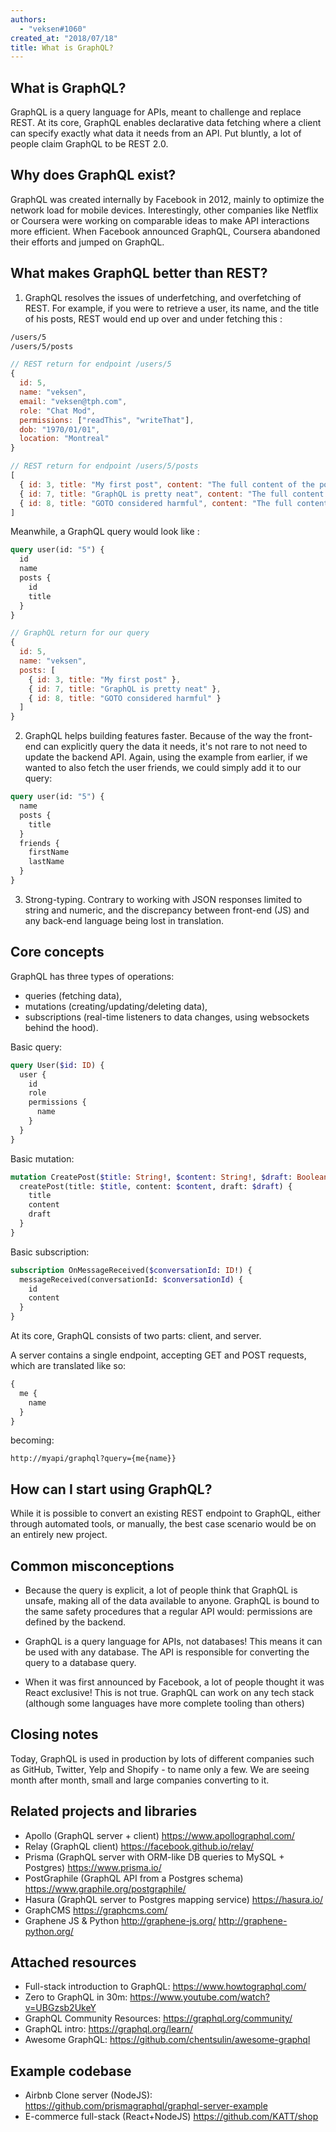 ```yaml
---
authors:
  - "veksen#1060"
created_at: "2018/07/18"
title: What is GraphQL?
---
```


## What is GraphQL?

GraphQL is a query language for APIs, meant to challenge and replace REST. At its core, GraphQL enables declarative data fetching where a client can specify exactly what data it needs from an API. Put bluntly, a lot of people claim GraphQL to be REST 2.0.

## Why does GraphQL exist?

GraphQL was created internally by Facebook in 2012, mainly to optimize the network load for mobile devices. Interestingly, other companies like Netflix or Coursera were working on comparable ideas to make API interactions more efficient. When Facebook announced GraphQL, Coursera abandoned their efforts and jumped on GraphQL.

## What makes GraphQL better than REST?

1. GraphQL resolves the issues of underfetching, and overfetching of REST. For example, if you were to retrieve a user, its name, and the title of his posts, REST would end up over and under fetching this :

```sh
/users/5
/users/5/posts
```

```js
// REST return for endpoint /users/5
{
  id: 5,
  name: "veksen",
  email: "veksen@tph.com",
  role: "Chat Mod",
  permissions: ["readThis", "writeThat"],
  dob: "1970/01/01",
  location: "Montreal"
}

// REST return for endpoint /users/5/posts
[
  { id: 3, title: "My first post", content: "The full content of the post, possibly a few Ks of data" },
  { id: 7, title: "GraphQL is pretty neat", content: "The full content of the post, possibly a few Ks of data" },
  { id: 8, title: "GOTO considered harmful", content: "The full content of the post, possibly a few Ks of data" }
]
```

Meanwhile, a GraphQL query would look like :

```graphql
query user(id: "5") {
  id
  name
  posts {
    id
    title
  }
}
```

```js
// GraphQL return for our query
{
  id: 5,
  name: "veksen",
  posts: [
    { id: 3, title: "My first post" },
    { id: 7, title: "GraphQL is pretty neat" },
    { id: 8, title: "GOTO considered harmful" }
  ]
}
```

2. GraphQL helps building features faster. Because of the way the front-end can explicitly query the data it needs, it's not rare to not need to update the backend API. Again, using the example from earlier, if we wanted to also fetch the user friends, we could simply add it to our query:

```graphql
query user(id: "5") {
  name
  posts {
    title
  }
  friends {
    firstName
    lastName
  }
}
```

3. Strong-typing. Contrary to working with JSON responses limited to string and numeric, and the discrepancy between front-end (JS) and any back-end language being lost in translation.

## Core concepts

GraphQL has three types of operations:

- queries (fetching data),
- mutations (creating/updating/deleting data),
- subscriptions (real-time listeners to data changes, using websockets behind the hood).

Basic query:

```graphql
query User($id: ID) {
  user {
    id
    role
    permissions {
      name
    }
  }
}
```

Basic mutation:

```graphql
mutation CreatePost($title: String!, $content: String!, $draft: Boolean!) {
  createPost(title: $title, content: $content, draft: $draft) {
    title
    content
    draft
  }
}
```

Basic subscription:

```graphql
subscription OnMessageReceived($conversationId: ID!) {
  messageReceived(conversationId: $conversationId) {
    id
    content
  }
}
```

At its core, GraphQL consists of two parts: client, and server.

A server contains a single endpoint, accepting GET and POST requests, which are translated like so:

```graphql
{
  me {
    name
  }
}
```

becoming:

```
http://myapi/graphql?query={me{name}}
```

## How can I start using GraphQL?

While it is possible to convert an existing REST endpoint to GraphQL, either through automated tools, or manually, the best case scenario would be on an entirely new project.

## Common misconceptions

- Because the query is explicit, a lot of people think that GraphQL is unsafe, making all of the data available to anyone. GraphQL is bound to the same safety procedures that a regular API would: permissions are defined by the backend.

- GraphQL is a query language for APIs, not databases! This means it can be used with any database. The API is responsible for converting the query to a database query.

- When it was first announced by Facebook, a lot of people thought it was React exclusive! This is not true. GraphQL can work on any tech stack (although some languages have more complete tooling than others)

## Closing notes

Today, GraphQL is used in production by lots of different companies such as GitHub, Twitter, Yelp and Shopify - to name only a few. We are seeing month after month, small and large companies converting to it.

## Related projects and libraries

- Apollo (GraphQL server + client) <https://www.apollographql.com/>
- Relay (GraphQL client) <https://facebook.github.io/relay/>
- Prisma (GraphQL server with ORM-like DB queries to MySQL + Postgres) <https://www.prisma.io/>
- PostGraphile (GraphQL API from a Postgres schema) <https://www.graphile.org/postgraphile/>
- Hasura (GraphQL server to Postgres mapping service) <https://hasura.io/>
- GraphCMS <https://graphcms.com/>
- Graphene JS & Python <http://graphene-js.org/> <http://graphene-python.org/>

## Attached resources

- Full-stack introduction to GraphQL: <https://www.howtographql.com/>
- Zero to GraphQL in 30m: <https://www.youtube.com/watch?v=UBGzsb2UkeY>
- GraphQL Community Resources: <https://graphql.org/community/>
- GraphQL intro: <https://graphql.org/learn/>
- Awesome GraphQL: <https://github.com/chentsulin/awesome-graphql>

## Example codebase

- Airbnb Clone server (NodeJS): <https://github.com/prismagraphql/graphql-server-example>
- E-commerce full-stack (React+NodeJS) <https://github.com/KATT/shop>
